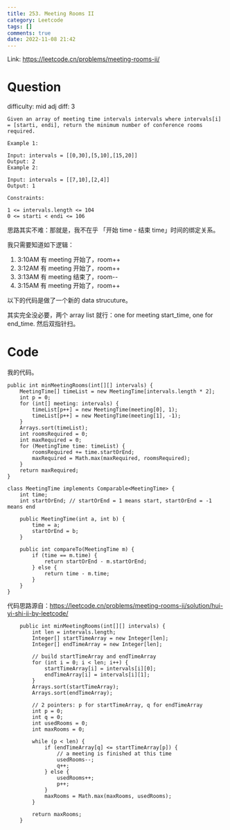 ```yaml
---
title: 253. Meeting Rooms II
category: Leetcode
tags: []
comments: true
date: 2022-11-08 21:42
---
```



Link: https://leetcode.cn/problems/meeting-rooms-ii/

# Question

difficulty: mid
adj diff: 3

    Given an array of meeting time intervals intervals where intervals[i] = [starti, endi], return the minimum number of conference rooms required.

    Example 1:

    Input: intervals = [[0,30],[5,10],[15,20]]
    Output: 2
    Example 2:

    Input: intervals = [[7,10],[2,4]]
    Output: 1

    Constraints:

    1 <= intervals.length <= 104
    0 <= starti < endi <= 106

思路其实不难：那就是，我不在乎 「开始 time - 结束 time」时间的绑定关系。

我只需要知道如下逻辑：

1. 3:10AM 有 meeting 开始了，room++
1. 3:12AM 有 meeting 开始了，room++
1. 3:13AM 有 meeting 结束了，room--
1. 3:15AM 有 meeting 开始了，room++

以下的代码是做了一个新的 data strucuture。

其实完全没必要，两个 array list 就行：one for meeting start_time, one for end_time. 然后双指针扫。

# Code

我的代码。

```
public int minMeetingRooms(int[][] intervals) {
	MeetingTime[] timeList = new MeetingTime[intervals.length * 2];
	int p = 0;
	for (int[] meeting: intervals) {
		timeList[p++] = new MeetingTime(meeting[0], 1);
		timeList[p++] = new MeetingTime(meeting[1], -1);
	}
	Arrays.sort(timeList);
	int roomsRequired = 0;
	int maxRequired = 0;
	for (MeetingTime time: timeList) {
		roomsRequired += time.startOrEnd;
		maxRequired = Math.max(maxRequired, roomsRequired);
	}
	return maxRequired;
}

class MeetingTime implements Comparable<MeetingTime> {
	int time;
	int startOrEnd; // startOrEnd = 1 means start, startOrEnd = -1 means end

	public MeetingTime(int a, int b) {
		time = a;
		startOrEnd = b;
	}

	public int compareTo(MeetingTime m) {
		if (time == m.time) {
			return startOrEnd - m.startOrEnd;
		} else {
			return time - m.time;
		}
	}
}
```

代码思路源自：https://leetcode.cn/problems/meeting-rooms-ii/solution/hui-yi-shi-ii-by-leetcode/

```
    public int minMeetingRooms(int[][] intervals) {
        int len = intervals.length;
        Integer[] startTimeArray = new Integer[len];
        Integer[] endTimeArray = new Integer[len];

        // build startTimeArray and endTimeArray
        for (int i = 0; i < len; i++) {
            startTimeArray[i] = intervals[i][0];
            endTimeArray[i] = intervals[i][1];
        }
        Arrays.sort(startTimeArray);
        Arrays.sort(endTimeArray);

        // 2 pointers: p for startTimeArray, q for endTimeArray
        int p = 0;
        int q = 0;
        int usedRooms = 0;
        int maxRooms = 0;

        while (p < len) {
            if (endTimeArray[q] <= startTimeArray[p]) {
                // a meeting is finished at this time
                usedRooms--;
                q++;
            } else {
                usedRooms++;
                p++;
            }
            maxRooms = Math.max(maxRooms, usedRooms);
        }

        return maxRooms;
    }
```
